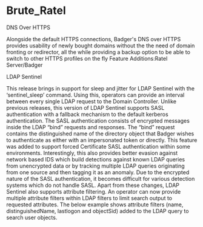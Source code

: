 # Brute_Ratel

DNS Over HTTPS

Alongside the default HTTPS connections, Badger's DNS over HTTPS provides usability of newly bought domains without the the need of domain fronting or redirector, all the while providing a backup option to be able to switch to other HTTPS profiles on the fly
Feature Additions:Ratel Server/Badger

LDAP Sentinel

This release brings in support for sleep and jitter for LDAP Sentinel with the ‘sentinel_sleep’ command. Using this, operators can provide an interval between every single LDAP request to the Domain Controller. Unlike previous releases, this version of LDAP Sentinel supports SASL authentication with a fallback mechanism to the default kerberos authentication. The SASL authentication consists of encrypted messages inside the LDAP “bind” requests and responses. The “bind” request contains the distinguished name of the directory object that Badger wishes to authenticate as either with an impersonated token or directly. This feature was added to support forced Certificate SASL authentication within some environments. Interestingly, this also provides better evasion against network based IDS which build detections against known LDAP queries from unencrypted data or by tracking multiple LDAP queries originating from one source and then tagging it as an anomaly. Due to the encrypted nature of the SASL authentication, it becomes difficult for various detection systems which do not handle SASL. Apart from these changes, LDAP Sentinel also supports attribute filtering. An operator can now provide multiple attribute filters within LDAP filters to limit search output to requested attributes. The below example shows attribute filters (name, distinguishedName, lastlogon and objectSid) added to the LDAP query to search user objects.
